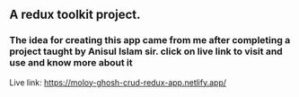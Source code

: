 ## A redux toolkit project.
### The idea for creating this app came from me after completing a project taught by Anisul Islam sir. click on live link to visit and use and know more about it

Live link: https://moloy-ghosh-crud-redux-app.netlify.app/
